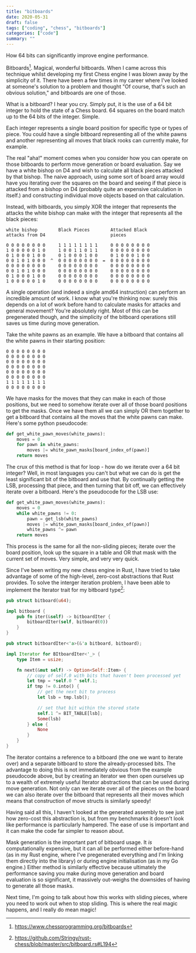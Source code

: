 ```yaml
---
title: "bitboards"
date: 2020-05-31
draft: false
tags: ["coding", "chess", "bitboards"]
categories: ["code"]
summary: ""
---
```


How 64 bits can significantly improve engine performance.

<!--more-->

Bitboards[^1]. Magical, wonderful bitboards. When I came across this technique whilst developing my first 
Chess engine I was blown away by the simplicity of it. There have been a few times in my career where I've 
looked at someone's solution to a problem and thought "Of course, that's such an obvious solution," and 
bitboards are one of those.

What is a bitboard? I hear you cry. Simply put, it is the use of a 64 bit integer to hold the state of a 
Chess board. 64 squares on the board match up to the 64 bits of the integer. Simple.

Each integer represents a single board position for specific type or types of piece. You could have a single 
bitboard representing all of the white pawns and another representing all moves that black rooks can currently 
make, for example.

The real "aha!" moment comes when you consider how you can operate on those bitboards to perform move generation 
or board evaluation. Say we have a white bishop on D4 and wish to calculate all black pieces attacked by that 
bishop. The naive approach, using some sort of board array would have you iterating over the squares on the 
board and seeing if that piece is attacked from a bishop on D4 (probably quite an expensive calculation in itself.)
and constructing individual move objects based on that calculation.

Instead, with bitboards, you simply XOR the integer that represents the attacks the white bishop can make with the 
integer that represents all the black pieces:

```
white bishop        Black Pieces        Attacked Black
attacks from D4                         pieces

0 0 0 0 0 0 0 0     1 1 1 1 1 1 1 1     0 0 0 0 0 0 0 0
1 0 0 0 0 0 1 0     1 0 0 1 1 0 1 1     0 0 0 0 0 0 0 0
0 1 0 0 0 1 0 0     0 1 0 0 0 1 0 0     0 1 0 0 0 1 0 0
0 0 1 0 1 0 0 0  ^  0 0 0 0 0 0 0 0  =  0 0 0 0 0 0 0 0
0 0 0 0 0 0 0 0     0 0 0 0 0 0 0 0     0 0 0 0 0 0 0 0
0 0 1 0 1 0 0 0     0 0 0 0 0 0 0 0     0 0 0 0 0 0 0 0
0 1 0 0 0 1 0 0     0 0 0 0 0 0 0 0     0 0 0 0 0 0 0 0
1 0 0 0 0 0 1 0     0 0 0 0 0 0 0 0     0 0 0 0 0 0 0 0
```

A single operation (and indeed a single amd64 instruction) can perform an incredible amount of work. 
I know what you're thinking now: surely this depends on a lot of work before hand to calculate masks 
for attacks and general movement? You're absolutely right. Most of this can be pregenerated though, 
and the simplicity of the bitboard operations still saves us time during move generation.

Take the white pawns as an example. We have a bitboard that contains all the white pawns in their starting position:

```
0 0 0 0 0 0 0 0
0 0 0 0 0 0 0 0
0 0 0 0 0 0 0 0
0 0 0 0 0 0 0 0
0 0 0 0 0 0 0 0
0 0 0 0 0 0 0 0
1 1 1 1 1 1 1 1
0 0 0 0 0 0 0 0
```

We have masks for the moves that they can make in each of those positions, but we need to somehow iterate 
over all of those board positions to get the masks. Once we have them all we can simply OR them together to 
get a bitboard that contains all the moves that the white pawns can make. Here's some python pseudocode:

```py
def get_white_pawn_moves(white_pawns):
    moves = 0
    for pawn in white_pawns:
        moves |= white_pawn_masks[board_index_of(pawn)]
    return moves
```

The crux of this method is that for loop - how do we iterate over a 64 bit integer? Well, in most languages you can't 
but what we can do is get the least significant bit of the bitboard and use that. By continually getting the LSB, 
processing that piece, and then turning that bit off, we can effectively iterate over a bitboard. 
Here's the pseudocode for the LSB use:

```py
def get_white_pawn_moves(white_pawns):
    moves = 0
    while white_pawns != 0:
        pawn = get_lsb(white_pawns)
        moves |= white_pawn_masks[board_index_of(pawn)]
        white_pawns ^= pawn
    return moves
```

This process is the same for all the non-sliding pieces; iterate over the board position, look up the square in a 
table and OR that mask with the current set of moves. Very simple, and very very quick. 

Since I've been writing my new chess engine in Rust, I have tried to take advantage of some of the high-level, zero-cost
abstractions that Rust provides. To solve the interger iteration problem, I have been able to implement the Iterator trait
for my bitboard type[^2]:

```rust
pub struct bitboard(u64);

impl bitboard {
    pub fn iter(&self) -> bitboardIter {
        bitboardIter(self, bitboard(0))
    }
}

pub struct bitboardIter<'a>(&'a bitboard, bitboard);

impl Iterator for BItboardIter<'_> {
    type Item = usize;

    fn next(&mut self) -> Option<Self::Item> {
        // copy of self.0 with bits that haven't been processed yet
        let tmp = *self.0 ^ self.1;
        if tmp != 0.into() {
            // get the next bit to process
            let lsb = tmp.lsb();

            // set that bit within the stored state
            self.1 ^= BIT_TABLE[lsb];
            Some(lsb)
        } else {
            None
        }
    }
}
```

The iterator contains a reference to a bitboard (the one we want to iterate over) and a separate bitboard to store
the already-processed bits. The advantage to doing this is not immediately obvious from the example pseudocode above,
but by creating an iterator we then open ourselves up to a wealth of extremely useful Iterator abstractions that can
be used during move generation. Not only can we iterate over all of the pieces on the board we can also iterate over
the bitboard that represents all their moves which means that construction of move structs is similarly speedy!
 
Having said all this, I haven't looked at the generated assembly to see just how zero-cost this abstraction is, 
but from my benchmarks it doesn't look like performance is particularly hampered. The ease of use is important and 
it can make the code far simpler to reason about.

Mask generation is the important part of bitboard usage. It _is_ computationally expensive, but it can all be performed
either before-hand (as in my Rust engine, where I've pregenerated everything and I'm linking them directly into the library)
or during engine initialisation (as in my Go engine.) Either method is similarly effective because ultimately the performance saving
you make during move generation and board evaluation is so significant, it massively out-weighs the downsides of having
to generate all those masks.

Next time, I'm going to talk about how this works with sliding pieces, where you need to work out when to stop sliding.
This is where the real magic happens, and I really do mean magic!

[^1]: https://www.chessprogramming.org/bitboards
[^2]: https://github.com/Stringy/rust-chess/blob/master/src/bitboard.rs#L194